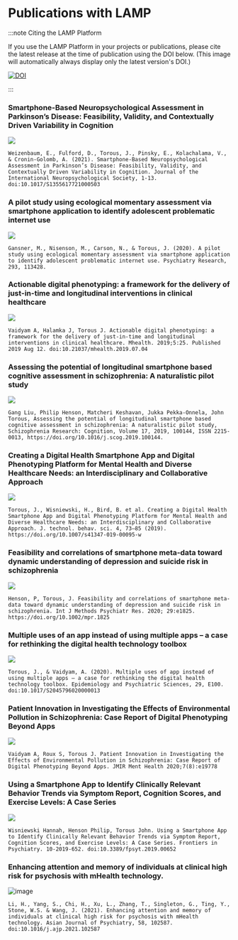 # Publications with LAMP
 
:::note Citing the LAMP Platform

If you use the LAMP Platform in your projects or publications, please cite the latest release at the time of publication using the DOI below. (This image will automatically always display only the latest version's DOI.)

[![DOI](https://zenodo.org/badge/311382406.svg)](https://zenodo.org/badge/latestdoi/311382406)

:::

### Smartphone-Based Neuropsychological Assessment in Parkinson’s Disease: Feasibility, Validity, and Contextually Driven Variability in Cognition

[![](assets/weizenbaum_paper.jpg)](assets/Weizenbaum%20smartphone%20cognition%20PD%20JINS%20May%202021.pdf)

```
Weizenbaum, E., Fulford, D., Torous, J., Pinsky, E., Kolachalama, V., & Cronin-Golomb, A. (2021). Smartphone-Based Neuropsychological Assessment in Parkinson’s Disease: Feasibility, Validity, and Contextually Driven Variability in Cognition. Journal of the International Neuropsychological Society, 1-13. doi:10.1017/S1355617721000503
```

### A pilot study using ecological momentary assessment via smartphone application to identify adolescent problematic internet use

[![](assets/meredith2020.jpg)](assets/1-s2.0-S0165178120310313-main.pdf)

```
Gansner, M., Nisenson, M., Carson, N., & Torous, J. (2020). A pilot study using ecological momentary assessment via smartphone application to identify adolescent problematic internet use. Psychiatry Research, 293, 113428.
```

### Actionable digital phenotyping: a framework for the delivery of just-in-time and longitudinal interventions in clinical healthcare

[![](assets/actionable2020.png)](assets/mh-05-2019.07.04.pdf)

```
Vaidyam A, Halamka J, Torous J. Actionable digital phenotyping: a framework for the delivery of just-in-time and longitudinal interventions in clinical healthcare. Mhealth. 2019;5:25. Published 2019 Aug 12. doi:10.21037/mhealth.2019.07.04
```

### Assessing the potential of longitudinal smartphone based cognitive assessment in schizophrenia: A naturalistic pilot study

[![](assets/szresearch2019.png)](assets/1-s2.0-S2215001319300101-main.pdf)

```
Gang Liu, Philip Henson, Matcheri Keshavan, Jukka Pekka-Onnela, John Torous, Assessing the potential of longitudinal smartphone based cognitive assessment in schizophrenia: A naturalistic pilot study, Schizophrenia Research: Cognition, Volume 17, 2019, 100144, ISSN 2215-0013, https://doi.org/10.1016/j.scog.2019.100144.
```

### Creating a Digital Health Smartphone App and Digital Phenotyping Platform for Mental Health and Diverse Healthcare Needs: an Interdisciplinary and Collaborative Approach

[![](assets/jtibs2019.png)](assets/Torous2019_Article_CreatingADigitalHealthSmartpho.pdf)

```
Torous, J., Wisniewski, H., Bird, B. et al. Creating a Digital Health Smartphone App and Digital Phenotyping Platform for Mental Health and Diverse Healthcare Needs: an Interdisciplinary and Collaborative Approach. J. technol. behav. sci. 4, 73–85 (2019). https://doi.org/10.1007/s41347-019-00095-w
```

### Feasibility and correlations of smartphone meta‐data toward dynamic understanding of depression and suicide risk in schizophrenia

[![](assets/wiley2020.png)](assets/mpr.1825.pdf)

```
Henson, P, Torous, J. Feasibility and correlations of smartphone meta‐data toward dynamic understanding of depression and suicide risk in schizophrenia. Int J Methods Psychiatr Res. 2020; 29:e1825. https://doi.org/10.1002/mpr.1825
```

### Multiple uses of an app instead of using multiple apps – a case for rethinking the digital health technology toolbox

[![](assets/epidemiology2019.png)](assets/multiple_uses_of_app_instead_of_using_multiple_apps_a_case_for_rethinking_the_digital_health_technology_toolbox.pdf)

```
Torous, J., & Vaidyam, A. (2020). Multiple uses of app instead of using multiple apps – a case for rethinking the digital health technology toolbox. Epidemiology and Psychiatric Sciences, 29, E100. doi:10.1017/S2045796020000013
```

### Patient Innovation in Investigating the Effects of Environmental Pollution in Schizophrenia: Case Report of Digital Phenotyping Beyond Apps

[![](assets/jmir2020.png)](assets/pdf.pdf)

```
Vaidyam A, Roux S, Torous J. Patient Innovation in Investigating the Effects of Environmental Pollution in Schizophrenia: Case Report of Digital Phenotyping Beyond Apps. JMIR Ment Health 2020;7(8):e19778
```

### Using a Smartphone App to Identify Clinically Relevant Behavior Trends via Symptom Report, Cognition Scores, and Exercise Levels: A Case Series

[![](assets/frontiers2019.png)](assets/fpsyt-10-00652.pdf)

```
Wisniewski Hannah, Henson Philip, Torous John. Using a Smartphone App to Identify Clinically Relevant Behavior Trends via Symptom Report, Cognition Scores, and Exercise Levels: A Case Series. Frontiers in Psychiatry. 10-2019-652. doi:10.3389/fpsyt.2019.00652
```

### Enhancing attention and memory of individuals at clinical high risk for psychosis with mHealth technology.

![image](https://user-images.githubusercontent.com/86117379/130236989-b6265676-e77c-444b-9ded-91d78cbada66.png)

```
Li, H., Yang, S., Chi, H., Xu, L., Zhang, T., Singleton, G., Ting, Y., Stone, W.S. & Wang, J. (2021). Enhancing attention and memory of individuals at clinical high risk for psychosis with mHealth technology. Asian Journal of Psychiatry, 58, 102587. doi:10.1016/j.ajp.2021.102587
```
